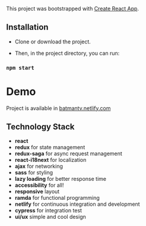 This project was bootstrapped with [Create React App](https://github.com/facebook/create-react-app).

## Installation

- Clone or download the project.

- Then, in the project directory, you can run:

### `npm start`

# Demo
Project is available in [batmantv.netlify.com](batmantv.netlify.com)

## Technology Stack
- **react**
- **redux** for state management
- **redux-saga** for async request management
- **react-i18next** for localization
- **ajax** for networking
- **sass** for styling
- **lazy loading** for better response time
- **accessibility** for all!
- **responsive** layout
- **ramda** for functional programming
- **netlify** for continuous integration and development
- **cypress** for integration test
- **ui/ux** simple and cool design 
